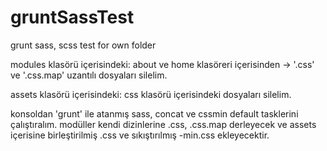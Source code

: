 # gruntSassTest
grunt sass, scss test for own folder

modules klasörü içerisindeki:
about ve home klasöreri içerisinden -> '.css' ve '.css.map' uzantılı dosyaları silelim.

assets klasörü içerisindeki:
css klasörü içerisindeki dosyaları silelim.

konsoldan 'grunt' ile atanmış sass, concat ve cssmin default tasklerini çalıştıralım.
modüller kendi dizinlerine .css, .css.map derleyecek ve assets içerisine birleştirilmiş .css ve sıkıştırılmış -min.css ekleyecektir.
